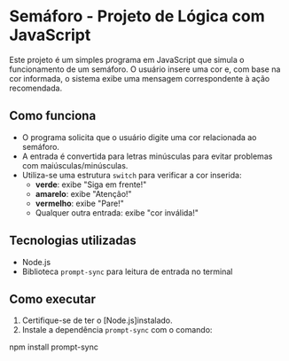 # Semáforo - Projeto de Lógica com JavaScript

Este projeto é um simples programa em JavaScript que simula o funcionamento de um semáforo. O usuário insere uma cor e, com base na cor informada, o sistema exibe uma mensagem correspondente à ação recomendada.

## Como funciona

- O programa solicita que o usuário digite uma cor relacionada ao semáforo.
- A entrada é convertida para letras minúsculas para evitar problemas com maiúsculas/minúsculas.
- Utiliza-se uma estrutura `switch` para verificar a cor inserida:
  - **verde**: exibe "Siga em frente!"
  - **amarelo**: exibe "Atenção!"
  - **vermelho**: exibe "Pare!"
  - Qualquer outra entrada: exibe "cor inválida!"

## Tecnologias utilizadas

- Node.js
- Biblioteca `prompt-sync` para leitura de entrada no terminal

## Como executar

1. Certifique-se de ter o [Node.js]instalado.
2. Instale a dependência `prompt-sync` com o comando:

npm install prompt-sync
